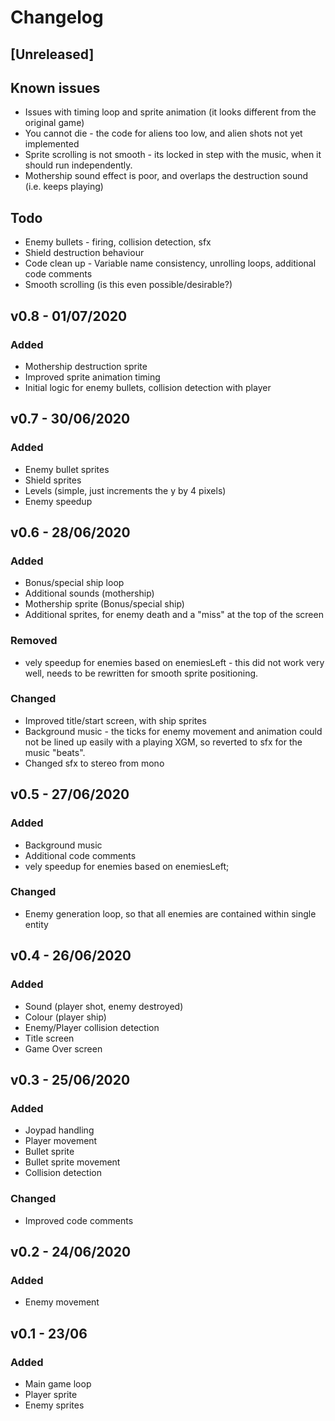 # Changelog

## [Unreleased]

## Known issues
- Issues with timing loop and sprite animation (it looks different from the original game)
- You cannot die - the code for aliens too low, and alien shots not yet implemented
- Sprite scrolling is not smooth - its locked in step with the music, when it should run independently.
- Mothership sound effect is poor, and overlaps the destruction sound (i.e. keeps playing)

## Todo
- Enemy bullets - firing, collision detection, sfx
- Shield destruction behaviour
- Code clean up - Variable name consistency, unrolling loops, additional code comments
- Smooth scrolling (is this even possible/desirable?)

## v0.8 - 01/07/2020
### Added
- Mothership destruction sprite
- Improved sprite animation timing
- Initial logic for enemy bullets, collision detection with player

## v0.7 - 30/06/2020
### Added
- Enemy bullet sprites
- Shield sprites
- Levels (simple, just increments the y by 4 pixels)
- Enemy speedup

## v0.6 - 28/06/2020
### Added
- Bonus/special ship loop
- Additional sounds (mothership)
- Mothership sprite (Bonus/special ship)
- Additional sprites, for enemy death and a "miss" at the top of the screen
### Removed
- vely speedup for enemies based on enemiesLeft - this did not work very well, needs to be rewritten for smooth sprite positioning.
### Changed
- Improved title/start screen, with ship sprites
- Background music - the ticks for enemy movement and animation could not be lined up easily with a playing XGM, so reverted to sfx for the music "beats".
- Changed sfx to stereo from mono

## v0.5 - 27/06/2020
### Added
- Background music
- Additional code comments
- vely speedup for enemies based on enemiesLeft;
### Changed
- Enemy generation loop, so that all enemies are contained within single entity

## v0.4 - 26/06/2020
### Added
- Sound (player shot, enemy destroyed)
- Colour (player ship)
- Enemy/Player collision detection
- Title screen
- Game Over screen

## v0.3 - 25/06/2020
### Added
- Joypad handling
- Player movement
- Bullet sprite
- Bullet sprite movement
- Collision detection
### Changed
- Improved code comments

## v0.2 - 24/06/2020
### Added
- Enemy movement

## v0.1 - 23/06
### Added
- Main game loop
- Player sprite
- Enemy sprites
